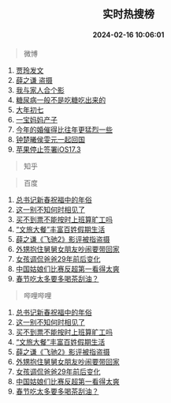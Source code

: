 <div align="center"><h2>实时热搜榜</h2><h4>2024-02-16 10:06:01</h4></div>

> 微博  

1. [贾玲发文](https://s.weibo.com/weibo?q=%E8%B4%BE%E7%8E%B2%E5%8F%91%E6%96%87&t=31&band_rank=1&Refer=top)<br />
2. [薛之谦 盗摄](https://s.weibo.com/weibo?q=%E8%96%9B%E4%B9%8B%E8%B0%A6%20%E7%9B%97%E6%91%84&t=31&band_rank=2&Refer=top)<br />
3. [我与家人合个影](https://s.weibo.com/weibo?q=%23%E6%88%91%E4%B8%8E%E5%AE%B6%E4%BA%BA%E5%90%88%E4%B8%AA%E5%BD%B1%23&t=31&band_rank=3&Refer=top)<br />
4. [糖尿病一般不是吃糖吃出来的](https://s.weibo.com/weibo?q=%23%E7%B3%96%E5%B0%BF%E7%97%85%E4%B8%80%E8%88%AC%E4%B8%8D%E6%98%AF%E5%90%83%E7%B3%96%E5%90%83%E5%87%BA%E6%9D%A5%E7%9A%84%23&t=31&band_rank=4&Refer=top)<br />
5. [大年初七](https://s.weibo.com/weibo?q=%E5%A4%A7%E5%B9%B4%E5%88%9D%E4%B8%83&t=31&band_rank=5&Refer=top)<br />
6. [一宝妈妈产子](https://s.weibo.com/weibo?q=%E4%B8%80%E5%AE%9D%E5%A6%88%E5%A6%88%E4%BA%A7%E5%AD%90&t=31&band_rank=6&Refer=top)<br />
7. [今年的婚催得比往年更猛烈一些](https://s.weibo.com/weibo?q=%E4%BB%8A%E5%B9%B4%E7%9A%84%E5%A9%9A%E5%82%AC%E5%BE%97%E6%AF%94%E5%BE%80%E5%B9%B4%E6%9B%B4%E7%8C%9B%E7%83%88%E4%B8%80%E4%BA%9B&t=31&band_rank=7&Refer=top)<br />
8. [钟楚曦侯雯元一起回国](https://s.weibo.com/weibo?q=%23%E9%92%9F%E6%A5%9A%E6%9B%A6%E4%BE%AF%E9%9B%AF%E5%85%83%E4%B8%80%E8%B5%B7%E5%9B%9E%E5%9B%BD%23&t=31&band_rank=8&Refer=top)<br />
9. [苹果停止签署iOS17.3](https://s.weibo.com/weibo?q=%23%E8%8B%B9%E6%9E%9C%E5%81%9C%E6%AD%A2%E7%AD%BE%E7%BD%B2iOS17.3%23&t=31&band_rank=9&Refer=top)<br />

> 知乎  


> 百度  

1. [总书记新春祝福中的年俗](https://www.baidu.com/s?wd=%E6%80%BB%E4%B9%A6%E8%AE%B0%E6%96%B0%E6%98%A5%E7%A5%9D%E7%A6%8F%E4%B8%AD%E7%9A%84%E5%B9%B4%E4%BF%97&sa=fyb_news&rsv_dl=fyb_news)<br />
2. [这一别不知何时相见了](https://www.baidu.com/s?wd=%E8%BF%99%E4%B8%80%E5%88%AB%E4%B8%8D%E7%9F%A5%E4%BD%95%E6%97%B6%E7%9B%B8%E8%A7%81%E4%BA%86&sa=fyb_news&rsv_dl=fyb_news)<br />
3. [买不到票不能按时上班算旷工吗](https://www.baidu.com/s?wd=%E4%B9%B0%E4%B8%8D%E5%88%B0%E7%A5%A8%E4%B8%8D%E8%83%BD%E6%8C%89%E6%97%B6%E4%B8%8A%E7%8F%AD%E7%AE%97%E6%97%B7%E5%B7%A5%E5%90%97&sa=fyb_news&rsv_dl=fyb_news)<br />
4. [“文旅大餐”丰富百姓假期生活](https://www.baidu.com/s?wd=%E2%80%9C%E6%96%87%E6%97%85%E5%A4%A7%E9%A4%90%E2%80%9D%E4%B8%B0%E5%AF%8C%E7%99%BE%E5%A7%93%E5%81%87%E6%9C%9F%E7%94%9F%E6%B4%BB&sa=fyb_news&rsv_dl=fyb_news)<br />
5. [薛之谦《飞驰2》影评被指盗摄](https://www.baidu.com/s?wd=%E8%96%9B%E4%B9%8B%E8%B0%A6%E3%80%8A%E9%A3%9E%E9%A9%B02%E3%80%8B%E5%BD%B1%E8%AF%84%E8%A2%AB%E6%8C%87%E7%9B%97%E6%91%84&sa=fyb_news&rsv_dl=fyb_news)<br />
6. [外甥抱住舅舅女朋友吵闹要带回家](https://www.baidu.com/s?wd=%E5%A4%96%E7%94%A5%E6%8A%B1%E4%BD%8F%E8%88%85%E8%88%85%E5%A5%B3%E6%9C%8B%E5%8F%8B%E5%90%B5%E9%97%B9%E8%A6%81%E5%B8%A6%E5%9B%9E%E5%AE%B6&sa=fyb_news&rsv_dl=fyb_news)<br />
7. [女孩调侃爸爸29年前后变化](https://www.baidu.com/s?wd=%E5%A5%B3%E5%AD%A9%E8%B0%83%E4%BE%83%E7%88%B8%E7%88%B829%E5%B9%B4%E5%89%8D%E5%90%8E%E5%8F%98%E5%8C%96&sa=fyb_news&rsv_dl=fyb_news)<br />
8. [中国姑娘们比赛反超第一看得太爽](https://www.baidu.com/s?wd=%E4%B8%AD%E5%9B%BD%E5%A7%91%E5%A8%98%E4%BB%AC%E6%AF%94%E8%B5%9B%E5%8F%8D%E8%B6%85%E7%AC%AC%E4%B8%80%E7%9C%8B%E5%BE%97%E5%A4%AA%E7%88%BD&sa=fyb_news&rsv_dl=fyb_news)<br />
9. [春节吃太多要多喝茶刮油？](https://www.baidu.com/s?wd=%E6%98%A5%E8%8A%82%E5%90%83%E5%A4%AA%E5%A4%9A%E8%A6%81%E5%A4%9A%E5%96%9D%E8%8C%B6%E5%88%AE%E6%B2%B9%EF%BC%9F&sa=fyb_news&rsv_dl=fyb_news)<br />

> 哔哩哔哩  

1. [总书记新春祝福中的年俗](https://www.baidu.com/s?wd=%E6%80%BB%E4%B9%A6%E8%AE%B0%E6%96%B0%E6%98%A5%E7%A5%9D%E7%A6%8F%E4%B8%AD%E7%9A%84%E5%B9%B4%E4%BF%97&sa=fyb_news&rsv_dl=fyb_news)<br />
2. [这一别不知何时相见了](https://www.baidu.com/s?wd=%E8%BF%99%E4%B8%80%E5%88%AB%E4%B8%8D%E7%9F%A5%E4%BD%95%E6%97%B6%E7%9B%B8%E8%A7%81%E4%BA%86&sa=fyb_news&rsv_dl=fyb_news)<br />
3. [买不到票不能按时上班算旷工吗](https://www.baidu.com/s?wd=%E4%B9%B0%E4%B8%8D%E5%88%B0%E7%A5%A8%E4%B8%8D%E8%83%BD%E6%8C%89%E6%97%B6%E4%B8%8A%E7%8F%AD%E7%AE%97%E6%97%B7%E5%B7%A5%E5%90%97&sa=fyb_news&rsv_dl=fyb_news)<br />
4. [“文旅大餐”丰富百姓假期生活](https://www.baidu.com/s?wd=%E2%80%9C%E6%96%87%E6%97%85%E5%A4%A7%E9%A4%90%E2%80%9D%E4%B8%B0%E5%AF%8C%E7%99%BE%E5%A7%93%E5%81%87%E6%9C%9F%E7%94%9F%E6%B4%BB&sa=fyb_news&rsv_dl=fyb_news)<br />
5. [薛之谦《飞驰2》影评被指盗摄](https://www.baidu.com/s?wd=%E8%96%9B%E4%B9%8B%E8%B0%A6%E3%80%8A%E9%A3%9E%E9%A9%B02%E3%80%8B%E5%BD%B1%E8%AF%84%E8%A2%AB%E6%8C%87%E7%9B%97%E6%91%84&sa=fyb_news&rsv_dl=fyb_news)<br />
6. [外甥抱住舅舅女朋友吵闹要带回家](https://www.baidu.com/s?wd=%E5%A4%96%E7%94%A5%E6%8A%B1%E4%BD%8F%E8%88%85%E8%88%85%E5%A5%B3%E6%9C%8B%E5%8F%8B%E5%90%B5%E9%97%B9%E8%A6%81%E5%B8%A6%E5%9B%9E%E5%AE%B6&sa=fyb_news&rsv_dl=fyb_news)<br />
7. [女孩调侃爸爸29年前后变化](https://www.baidu.com/s?wd=%E5%A5%B3%E5%AD%A9%E8%B0%83%E4%BE%83%E7%88%B8%E7%88%B829%E5%B9%B4%E5%89%8D%E5%90%8E%E5%8F%98%E5%8C%96&sa=fyb_news&rsv_dl=fyb_news)<br />
8. [中国姑娘们比赛反超第一看得太爽](https://www.baidu.com/s?wd=%E4%B8%AD%E5%9B%BD%E5%A7%91%E5%A8%98%E4%BB%AC%E6%AF%94%E8%B5%9B%E5%8F%8D%E8%B6%85%E7%AC%AC%E4%B8%80%E7%9C%8B%E5%BE%97%E5%A4%AA%E7%88%BD&sa=fyb_news&rsv_dl=fyb_news)<br />
9. [春节吃太多要多喝茶刮油？](https://www.baidu.com/s?wd=%E6%98%A5%E8%8A%82%E5%90%83%E5%A4%AA%E5%A4%9A%E8%A6%81%E5%A4%9A%E5%96%9D%E8%8C%B6%E5%88%AE%E6%B2%B9%EF%BC%9F&sa=fyb_news&rsv_dl=fyb_news)<br />
